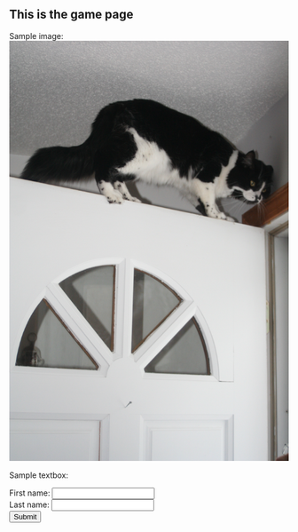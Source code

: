 ## This is the game page

Sample image:
<img src="/images/047.JPG" alt="sample image">


Sample textbox:
<form action="/action_page.php">
	First name: <input type="text" name="fname"><br>
	Last name: <input type="text" name="lname"><br>
	<input type="submit" value="Submit">
</form>